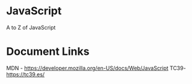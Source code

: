 # JavaScript
A to Z of JavaScript  

# Document Links
MDN - https://developer.mozilla.org/en-US/docs/Web/JavaScript
TC39- https://tc39.es/